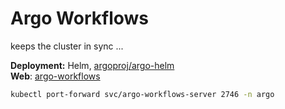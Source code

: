 # Argo Workflows

<!--description-start-->
keeps the cluster in sync ...
<!--description-end-->

<!--header-start-->
**Deployment:** Helm, [argoproj/argo-helm](https://github.com/argoproj/argo-helm/tree/main/charts/argo-workflows)  
**Web**: [argo-workflows](https://argo-workflows.readthedocs.io/en/latest/)  
<!--header-end-->


<!--port-forward-start-->
```sh
kubectl port-forward svc/argo-workflows-server 2746 -n argo
```
<!--port-forward-end-->


